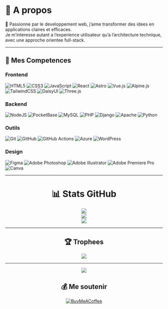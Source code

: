 # 💫 A propos

👋 Passionne par le developpement web, j’aime transformer des idees en applications claires et efficaces.  
Je m’interesse autant a l’experience utilisateur qu’a l’architecture technique, avec une approche orientee full-stack.  

---

## 📌 Mes Competences

### Frontend  
![HTML5](https://img.shields.io/badge/html5-%23E34F26.svg?style=for-the-badge&logo=html5&logoColor=white) ![CSS3](https://img.shields.io/badge/css3-%231572B6.svg?style=for-the-badge&logo=css3&logoColor=white) ![JavaScript](https://img.shields.io/badge/javascript-%23323330.svg?style=for-the-badge&logo=javascript&logoColor=%23F7DF1E) ![React](https://img.shields.io/badge/react-%2320232a.svg?style=for-the-badge&logo=react&logoColor=%2361DAFB) ![Astro](https://img.shields.io/badge/astro-%232C2052.svg?style=for-the-badge&logo=astro&logoColor=white) ![Vue.js](https://img.shields.io/badge/vue.js-%2335495e.svg?style=for-the-badge&logo=vuedotjs&logoColor=%234FC08D) ![Alpine.js](https://img.shields.io/badge/alpinejs-%238BC0D0.svg?style=for-the-badge&logo=alpinedotjs&logoColor=black) ![TailwindCSS](https://img.shields.io/badge/tailwindcss-%2338B2AC.svg?style=for-the-badge&logo=tailwind-css&logoColor=white) ![DaisyUI](https://img.shields.io/badge/daisyui-5A0EF8?style=for-the-badge&logo=daisyui&logoColor=white) ![Three.js](https://img.shields.io/badge/threejs-black?style=for-the-badge&logo=three.js&logoColor=white)  

### Backend  
![NodeJS](https://img.shields.io/badge/node.js-6DA55F?style=for-the-badge&logo=node.js&logoColor=white) ![PocketBase](https://img.shields.io/badge/pocketbase-%23b8dbe4.svg?style=for-the-badge&logo=Pocketbase&logoColor=black) ![MySQL](https://img.shields.io/badge/mysql-4479A1.svg?style=for-the-badge&logo=mysql&logoColor=white) ![PHP](https://img.shields.io/badge/php-%23777BB4.svg?style=for-the-badge&logo=php&logoColor=white) ![Django](https://img.shields.io/badge/django-%23092E20.svg?style=for-the-badge&logo=django&logoColor=white) ![Apache](https://img.shields.io/badge/apache-%23D42029.svg?style=for-the-badge&logo=apache&logoColor=white) ![Python](https://img.shields.io/badge/python-%233776AB.svg?style=for-the-badge&logo=python&logoColor=white)  

### Outils  
![Git](https://img.shields.io/badge/git-%23F05032.svg?style=for-the-badge&logo=git&logoColor=white) ![GitHub](https://img.shields.io/badge/github-%23121011.svg?style=for-the-badge&logo=github&logoColor=white) ![GitHub Actions](https://img.shields.io/badge/github%20actions-%232671E5.svg?style=for-the-badge&logo=githubactions&logoColor=white) ![Azure](https://img.shields.io/badge/azure-%230072C6.svg?style=for-the-badge&logo=microsoftazure&logoColor=white) ![WordPress](https://img.shields.io/badge/WordPress-%23117AC9.svg?style=for-the-badge&logo=WordPress&logoColor=white)  

### Design  
![Figma](https://img.shields.io/badge/figma-%23F24E1E.svg?style=for-the-badge&logo=figma&logoColor=white) ![Adobe Photoshop](https://img.shields.io/badge/adobe%20photoshop-%2331A8FF.svg?style=for-the-badge&logo=adobe%20photoshop&logoColor=white) ![Adobe Illustrator](https://img.shields.io/badge/adobe%20illustrator-%23FF9A00.svg?style=for-the-badge&logo=adobe%20illustrator&logoColor=white) ![Adobe Premiere Pro](https://img.shields.io/badge/Adobe%20Premiere%20Pro-9999FF.svg?style=for-the-badge&logo=Adobe%20Premiere%20Pro&logoColor=white) ![Canva](https://img.shields.io/badge/Canva-%2300C4CC.svg?style=for-the-badge&logo=Canva&logoColor=white)  

---

<div align="center">

# 📊 Stats GitHub
![](https://github-readme-stats.vercel.app/api?username=Bryan-Menoux&theme=blue_navy&hide_border=false&include_all_commits=false&count_private=false)<br/>
![](https://nirzak-streak-stats.vercel.app/?user=Bryan-Menoux&theme=blue_navy&hide_border=false)<br/>
![](https://github-readme-stats.vercel.app/api/top-langs/?username=Bryan-Menoux&theme=blue_navy&hide_border=false&include_all_commits=false&count_private=false&layout=compact)

---

## 🏆 Trophees
![](https://github-profile-trophy.vercel.app/?username=Bryan-Menoux&theme=blue_navy&no-frame=false&no-bg=true&margin-w=4)

---

[![](https://visitcount.itsvg.in/api?id=Bryan-Menoux&icon=5&color=0)](https://visitcount.itsvg.in)

## 💰 Me soutenir
[![BuyMeACoffee](https://img.shields.io/badge/Buy%20Me%20a%20Coffee-ffdd00?style=for-the-badge&logo=buy-me-a-coffee&logoColor=black)](https://buymeacoffee.com/bryan-menoux)  

</div>
